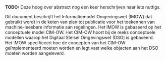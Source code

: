 **TODO:** Deze hoog over abstract nog een keer herschrijven naar iets nuttigs.

Dit document beschrijft het Informatiemodel Omgevingswet (IMOW) dat gebruikt
wordt in de keten van plan tot publicatie voor het toekennen van
machine-leesbare informatie aan regelingen. Het IMOW is gebaseerd op het
conceptuele model CIM-OW. Het CIM-OW hoort bij de reeks conceptuele modellen
waarop het Digitaal Stelsel Omgevingswet (DSO) is gebaseerd. Het IMOW
specificeert hoe de concepten van het CIM-OW geïmplementeerd moeten worden en
legt vast welke objecten aan het DSO moeten worden aangeleverd.
